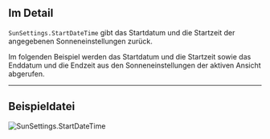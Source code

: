 ## Im Detail
`SunSettings.StartDateTime` gibt das Startdatum und die Startzeit der angegebenen Sonneneinstellungen zurück.

Im folgenden Beispiel werden das Startdatum und die Startzeit sowie das Enddatum und die Endzeit aus den Sonneneinstellungen der aktiven Ansicht abgerufen.
___
## Beispieldatei

![SunSettings.StartDateTime](./Revit.Elements.SunSettings.StartDateTime_img.jpg)
